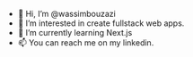 - 👋 Hi, I’m @wassimbouzazi
- 👀 I’m interested in create fullstack web apps.
- 🌱 I’m currently learning Next.js
- 📫 You can reach me on my <a src="https://www.linkedin.com/in/wessim-bouzezi-8534aa143/">linkedin.</a>

